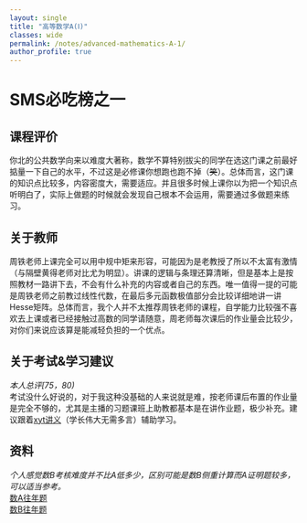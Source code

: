 ```yaml
---
layout: single
title: "高等数学A(Ⅰ)"
classes: wide
permalink: /notes/advanced-mathematics-A-1/
author_profile: true
---
```

# SMS必吃榜之一

## 课程评价
你北的公共数学向来以难度大著称，数学不算特别拔尖的同学在选这门课之前最好掂量一下自己的水平，不过这是必修课你想跑也跑不掉（<del>笑</del>）。总体而言，这门课的知识点比较多，内容密度大，需要适应。并且很多时候上课你以为把一个知识点听明白了，实际上做题的时候就会发现自己根本不会运用，需要通过多做题来练习。

## 关于教师
周铁老师上课完全可以用中规中矩来形容，可能因为是老教授了所以不太富有激情（与隔壁黄得老师对比尤为明显）。讲课的逻辑与条理还算清晰，但是基本上是按照教材一路讲下去，不会有什么补充的内容或者自己的东西。唯一值得一提的可能是周铁老师之前教过线性代数，在最后多元函数极值部分会比较详细地讲一讲Hesse矩阵。总体而言，我个人并不太推荐周铁老师的课程，自学能力比较强不喜欢去上课或者已经接触过高数的同学请随意，周老师每次课后的作业量会比较少，对你们来说应该算是能减轻负担的一个优点。

## 关于考试&学习建议
*本人总评[75，80)*  
考试没什么好说的，对于我这种没基础的人来说就是难，按老师课后布置的作业量是完全不够的，尤其是主播的习题课班上助教都基本是在讲作业题，极少补充。建议跟着[xyt讲义](https://github.com/DarkoXie/DarkoXie.github.io)（学长伟大无需多言）辅助学习。

## 资料
*个人感觉数B考核难度并不比A低多少，区别可能是数B侧重计算而A证明题较多，可以适当参考。*  
[数A往年题](url)  
[数B往年题](url)